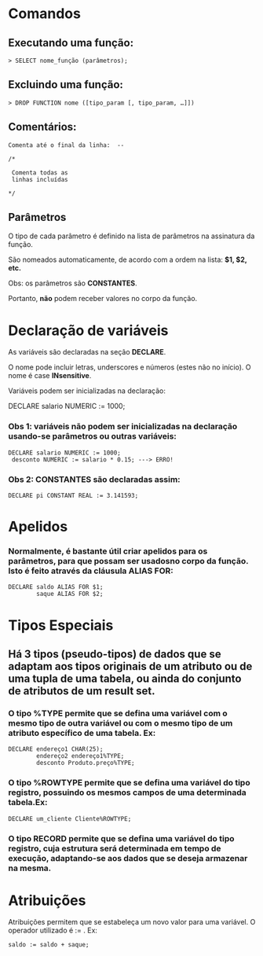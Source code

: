 # Comandos

## Executando uma função:
```plpgsql
> SELECT nome_função (parâmetros);
```
## Excluindo uma função:
```plpgsql
> DROP FUNCTION nome ([tipo_param [, tipo_param, …]])
```
## Comentários:
```plpgsql
Comenta até o final da linha:  --

/*

 Comenta todas as
 linhas incluídas

*/
```
## Parâmetros

O tipo de cada parâmetro é definido na lista de parâmetros na assinatura da função.

São nomeados automaticamente, de acordo com a ordem na lista:  <b>$1, $2, etc.</b>

Obs: os parâmetros são <b>CONSTANTES</b>.

Portanto, <b>não</b> podem receber valores no corpo da
função.

# Declaração de variáveis
As variáveis são declaradas na seção <b>DECLARE</b>.

O nome pode incluir letras, underscores e números (estes não no início).
O nome é case <b>INsensitive</b>.

Variáveis podem ser inicializadas na declaração:

DECLARE salario NUMERIC := 1000;

### Obs 1: variáveis não podem ser inicializadas na declaração usando-se parâmetros ou outras variáveis:
```plpgsql
DECLARE salario NUMERIC := 1000;
 desconto NUMERIC := salario * 0.15; ---> ERRO!
```
### Obs 2: CONSTANTES são declaradas assim:
```plpgsql
DECLARE pi CONSTANT REAL := 3.141593;
```

# Apelidos
### Normalmente, é bastante útil criar apelidos para os parâmetros, para que possam ser usadosno corpo da função. Isto é feito através da cláusula ALIAS FOR:
```plpgsql
DECLARE saldo ALIAS FOR $1;
        saque ALIAS FOR $2;
```

# Tipos Especiais
## Há 3 tipos (pseudo-tipos) de dados que se adaptam aos tipos originais de um atributo ou de uma tupla de uma tabela, ou ainda do conjunto de atributos de um result set.

### O tipo %TYPE permite que se defina uma variável com o mesmo tipo de outra variável ou com o mesmo tipo de um atributo específico de uma tabela. Ex:
```plpgsql
DECLARE endereço1 CHAR(25);
        endereço2 endereço1%TYPE;
        desconto Produto.preço%TYPE;
```
### O tipo %ROWTYPE permite que se defina uma variável do tipo registro, possuindo os mesmos campos de uma determinada tabela.Ex:
```plpgsql
DECLARE um_cliente Cliente%ROWTYPE;
```
### O tipo RECORD permite que se defina uma variável do tipo registro, cuja estrutura será determinada em tempo de execução, adaptando-se aos dados  que se deseja armazenar na mesma.

# Atribuições
Atribuições permitem que se estabeleça um novo valor para uma variável. O operador utilizado é := . Ex:
```plpgsql
saldo := saldo + saque;
```